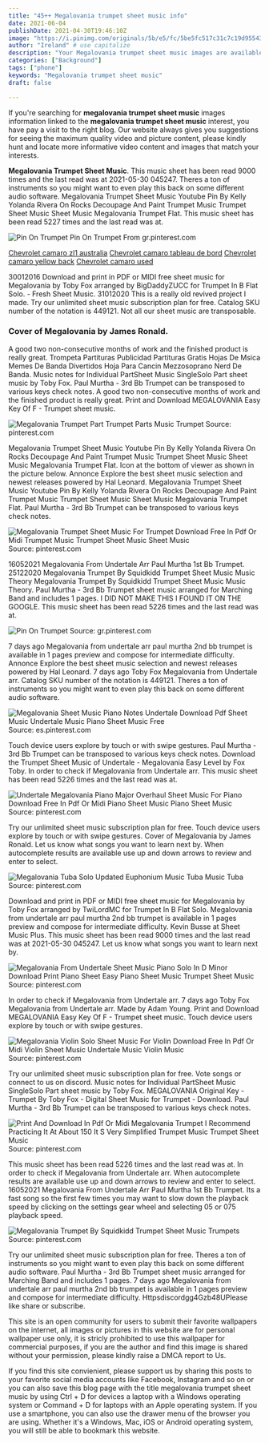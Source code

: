 ```yaml
---
title: "45++ Megalovania trumpet sheet music info"
date: 2021-06-04
publishDate: 2021-04-30T19:46:10Z
image: "https://i.pinimg.com/originals/5b/e5/fc/5be5fc517c31c7c19d95543e493471f2.jpg"
author: "Ireland" # use capitalize
description: "Your Megalovania trumpet sheet music images are available. Megalovania trumpet sheet music are a topic that is being searched for and liked by netizens today. You can Find and Download the Megalovania trumpet sheet music files here. Find and Download all free images."
categories: ["Background"]
tags: ["phone"]
keywords: "Megalovania trumpet sheet music"
draft: false

---
```


If you're searching for **megalovania trumpet sheet music** images information linked to the **megalovania trumpet sheet music** interest, you have pay a visit to the right  blog.  Our website always  gives you  suggestions  for seeing  the maximum  quality video and picture  content, please kindly hunt and locate more informative video content and images  that match your interests.

**Megalovania Trumpet Sheet Music**. This music sheet has been read 9000 times and the last read was at 2021-05-30 045247. Theres a ton of instruments so you might want to even play this back on some different audio software. Megalovania Trumpet Sheet Music Youtube Pin By Kelly Yolanda Rivera On Rocks Decoupage And Paint Trumpet Music Trumpet Sheet Music Sheet Music Megalovania Trumpet Flat. This music sheet has been read 5227 times and the last read was at.

![Pin On Trumpet](https://i.pinimg.com/originals/d9/77/ab/d977abfc6c9537c043e497dfeae29429.jpg "Pin On Trumpet")
Pin On Trumpet From gr.pinterest.com

[Chevrolet camaro zl1 australia](/chevrolet-camaro-zl1-australia/)
[Chevrolet camaro tableau de bord](/chevrolet-camaro-tableau-de-bord/)
[Chevrolet camaro yellow back](/chevrolet-camaro-yellow-back/)
[Chevrolet camaro used](/chevrolet-camaro-used/)

30012016 Download and print in PDF or MIDI free sheet music for Megalovania by Toby Fox arranged by BigDaddyZUCC for Trumpet In B Flat Solo. - Fresh Sheet Music. 31012020 This is a really old revived project I made. Try our unlimited sheet music subscription plan for free. Catalog SKU number of the notation is 449121. Not all our sheet music are transposable.

### Cover of Megalovania by James Ronald.

A good two non-consecutive months of work and the finished product is really great. Trompeta Partituras Publicidad Partituras Gratis Hojas De Msica Memes De Banda Divertidos Hoja Para Cancin Mezzosoprano Nerd De Banda. Music notes for Individual PartSheet Music SingleSolo Part sheet music by Toby Fox. Paul Murtha - 3rd Bb Trumpet can be transposed to various keys check notes. A good two non-consecutive months of work and the finished product is really great. Print and Download MEGALOVANIA Easy Key Of F - Trumpet sheet music.


![Megalovania Trumpet Part Trumpet Parts Music Trumpet](https://i.pinimg.com/564x/b4/e2/33/b4e23345894172110a6d1f08bbf57c9d.jpg "Megalovania Trumpet Part Trumpet Parts Music Trumpet")
Source: pinterest.com

Megalovania Trumpet Sheet Music Youtube Pin By Kelly Yolanda Rivera On Rocks Decoupage And Paint Trumpet Music Trumpet Sheet Music Sheet Music Megalovania Trumpet Flat. Icon at the bottom of viewer as shown in the picture below. Annonce Explore the best sheet music selection and newest releases powered by Hal Leonard. Megalovania Trumpet Sheet Music Youtube Pin By Kelly Yolanda Rivera On Rocks Decoupage And Paint Trumpet Music Trumpet Sheet Music Sheet Music Megalovania Trumpet Flat. Paul Murtha - 3rd Bb Trumpet can be transposed to various keys check notes.

![Megalovania Trumpet Sheet Music For Trumpet Download Free In Pdf Or Midi Trumpet Music Trumpet Sheet Music Sheet Music](https://i.pinimg.com/originals/73/70/a8/7370a8c8f6beb33cc41a9c58dbeaffbd.png "Megalovania Trumpet Sheet Music For Trumpet Download Free In Pdf Or Midi Trumpet Music Trumpet Sheet Music Sheet Music")
Source: pinterest.com

16052021 Megalovania From Undertale Arr Paul Murtha 1st Bb Trumpet. 25122020 Megalovania Trumpet By Squidkidd Trumpet Sheet Music Music Theory Megalovania Trumpet By Squidkidd Trumpet Sheet Music Music Theory. Paul Murtha - 3rd Bb Trumpet sheet music arranged for Marching Band and includes 1 pages. I DID NOT MAKE THIS I FOUND IT ON THE GOOGLE. This music sheet has been read 5226 times and the last read was at.

![Pin On Trumpet](https://i.pinimg.com/originals/d9/77/ab/d977abfc6c9537c043e497dfeae29429.jpg "Pin On Trumpet")
Source: gr.pinterest.com

7 days ago Megalovania from undertale arr paul murtha 2nd bb trumpet is available in 1 pages preview and compose for intermediate difficulty. Annonce Explore the best sheet music selection and newest releases powered by Hal Leonard. 7 days ago Toby Fox Megalovania from Undertale arr. Catalog SKU number of the notation is 449121. Theres a ton of instruments so you might want to even play this back on some different audio software.

![Megalovania Sheet Music Piano Notes Undertale Download Pdf Sheet Music Undertale Music Piano Sheet Music Free](https://i.pinimg.com/originals/3e/c5/9c/3ec59c193a6761329126614f0922cb2f.png "Megalovania Sheet Music Piano Notes Undertale Download Pdf Sheet Music Undertale Music Piano Sheet Music Free")
Source: es.pinterest.com

Touch device users explore by touch or with swipe gestures. Paul Murtha - 3rd Bb Trumpet can be transposed to various keys check notes. Download the Trumpet Sheet Music of Undertale - Megalovania Easy Level by Fox Toby. In order to check if Megalovania from Undertale arr. This music sheet has been read 5226 times and the last read was at.

![Undertale Megalovania Piano Major Overhaul Sheet Music For Piano Download Free In Pdf Or Midi Piano Sheet Music Piano Sheet Music](https://i.pinimg.com/originals/b7/2a/da/b72ada6d3751352f32c1145c83e976b9.png "Undertale Megalovania Piano Major Overhaul Sheet Music For Piano Download Free In Pdf Or Midi Piano Sheet Music Piano Sheet Music")
Source: pinterest.com

Try our unlimited sheet music subscription plan for free. Touch device users explore by touch or with swipe gestures. Cover of Megalovania by James Ronald. Let us know what songs you want to learn next by. When autocomplete results are available use up and down arrows to review and enter to select.

![Megalovania Tuba Solo Updated Euphonium Music Tuba Music Tuba](https://i.pinimg.com/originals/57/bc/44/57bc44dc0cf29f9b1a362655c1f253ee.png "Megalovania Tuba Solo Updated Euphonium Music Tuba Music Tuba")
Source: pinterest.com

Download and print in PDF or MIDI free sheet music for Megalovania by Toby Fox arranged by TwiLordMC for Trumpet In B Flat Solo. Megalovania from undertale arr paul murtha 2nd bb trumpet is available in 1 pages preview and compose for intermediate difficulty. Kevin Busse at Sheet Music Plus. This music sheet has been read 9000 times and the last read was at 2021-05-30 045247. Let us know what songs you want to learn next by.

![Megalovania From Undertale Sheet Music Piano Solo In D Minor Download Print Piano Sheet Easy Piano Sheet Music Trumpet Sheet Music](https://i.pinimg.com/originals/09/30/34/093034625b1ad0b741e8b7c09076d7dd.gif "Megalovania From Undertale Sheet Music Piano Solo In D Minor Download Print Piano Sheet Easy Piano Sheet Music Trumpet Sheet Music")
Source: pinterest.com

In order to check if Megalovania from Undertale arr. 7 days ago Toby Fox Megalovania from Undertale arr. Made by Adam Young. Print and Download MEGALOVANIA Easy Key Of F - Trumpet sheet music. Touch device users explore by touch or with swipe gestures.

![Megalovania Violin Solo Sheet Music For Violin Download Free In Pdf Or Midi Violin Sheet Music Undertale Music Violin Music](https://i.pinimg.com/originals/62/d9/7f/62d97f7373574a3e4ac15cf697d433b1.png "Megalovania Violin Solo Sheet Music For Violin Download Free In Pdf Or Midi Violin Sheet Music Undertale Music Violin Music")
Source: pinterest.com

Try our unlimited sheet music subscription plan for free. Vote songs or connect to us on discord. Music notes for Individual PartSheet Music SingleSolo Part sheet music by Toby Fox. MEGALOVANIA Original Key - Trumpet By Toby Fox - Digital Sheet Music for Trumpet - Download. Paul Murtha - 3rd Bb Trumpet can be transposed to various keys check notes.

![Print And Download In Pdf Or Midi Megalovania Trumpet I Recommend Practicing It At About 150 It S Very Simplified Trumpet Music Trumpet Sheet Music](https://i.pinimg.com/originals/20/55/41/20554165fd1583e731ffb1af31a9bf72.png "Print And Download In Pdf Or Midi Megalovania Trumpet I Recommend Practicing It At About 150 It S Very Simplified Trumpet Music Trumpet Sheet Music")
Source: pinterest.com

This music sheet has been read 5226 times and the last read was at. In order to check if Megalovania from Undertale arr. When autocomplete results are available use up and down arrows to review and enter to select. 16052021 Megalovania From Undertale Arr Paul Murtha 1st Bb Trumpet. Its a fast song so the first few times you may want to slow down the playback speed by clicking on the settings gear wheel and selecting 05 or 075 playback speed.

![Megalovania Trumpet By Squidkidd Trumpet Sheet Music Trumpets](https://i.pinimg.com/originals/5b/e5/fc/5be5fc517c31c7c19d95543e493471f2.jpg "Megalovania Trumpet By Squidkidd Trumpet Sheet Music Trumpets")
Source: pinterest.com

Try our unlimited sheet music subscription plan for free. Theres a ton of instruments so you might want to even play this back on some different audio software. Paul Murtha - 3rd Bb Trumpet sheet music arranged for Marching Band and includes 1 pages. 7 days ago Megalovania from undertale arr paul murtha 2nd bb trumpet is available in 1 pages preview and compose for intermediate difficulty. Httpsdiscordgg4Gzb48UPlease like share or subscribe.

This site is an open community for users to submit their favorite wallpapers on the internet, all images or pictures in this website are for personal wallpaper use only, it is stricly prohibited to use this wallpaper for commercial purposes, if you are the author and find this image is shared without your permission, please kindly raise a DMCA report to Us.

If you find this site convienient, please support us by sharing this posts to your favorite social media accounts like Facebook, Instagram and so on or you can also save this blog page with the title megalovania trumpet sheet music by using Ctrl + D for devices a laptop with a Windows operating system or Command + D for laptops with an Apple operating system. If you use a smartphone, you can also use the drawer menu of the browser you are using. Whether it's a Windows, Mac, iOS or Android operating system, you will still be able to bookmark this website.
